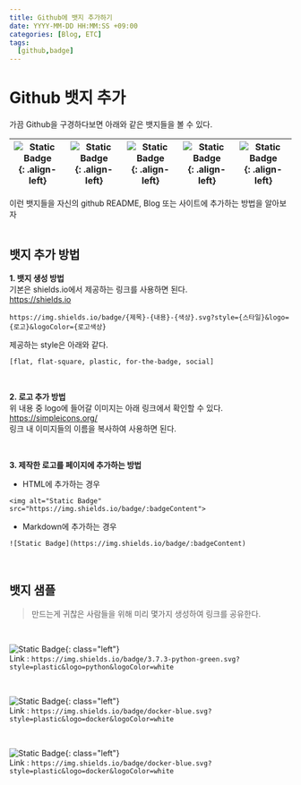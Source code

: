 ```yaml
---
title: Github에 뱃지 추가하기
date: YYYY-MM-DD HH:MM:SS +09:00
categories: [Blog, ETC]
tags:
  [github,badge]
---
```

# Github 뱃지 추가
가끔 Github을 구경하다보면 아래와 같은 뱃지들을 볼 수 있다.<br>

|![Static Badge](https://img.shields.io/badge/Docker-007396.svg?style=plastic&logo=docker&logoColor=white){: .align-left} |![Static Badge](https://img.shields.io/badge/3.10-python-green.svg?style=plastic&logo=python&logoColor=white){: .align-left}|![Static Badge](https://img.shields.io/badge/K8S-blue.svg?style=plastic&logo=kubernetes&logoColor=white){: .align-left}|![Static Badge](https://img.shields.io/badge/Twitter-Hi-white.svg?style=social&logo=x&logoColor=black){: .align-left}|![Static Badge](https://img.shields.io/badge/Github-black.svg?style=flat&logo=github&logoColor=white){: .align-left}|
|---|---|---|---|---|

이런 뱃지들을 자신의 github README, Blog 또는 사이트에 추가하는 방법을 알아보자
<br><br>

## 뱃지 추가 방법
**1. 뱃지 생성 방법**<br>
기본은 shields.io에서 제공하는 링크를 사용하면 된다.<br>
https://shields.io

```
https://img.shields.io/badge/{제목}-{내용}-{색상}.svg?style={스타일}&logo={로고}&logoColor={로고색상}
```


제공하는 style은 아래와 같다.<br>
```
[flat, flat-square, plastic, for-the-badge, social]
```

<br>

**2. 로고 추가 방법**<br>
위 내용 중 logo에 들어갈 이미지는 아래 링크에서 확인할 수 있다.<br>
https://simpleicons.org/ <br>
링크 내 이미지들의 이름을 복사하여 사용하면 된다.

<br>

**3. 제작한 로고를 페이지에 추가하는 방법**<br>
- HTML에 추가하는 경우<br>
```
<img alt="Static Badge" src="https://img.shields.io/badge/:badgeContent">
```

- Markdown에 추가하는 경우<br>
```
![Static Badge](https://img.shields.io/badge/:badgeContent)
```

<br>

## 뱃지 샘플
>만드는게 귀찮은 사람들을 위해 미리 몇가지 생성하여 링크를 공유한다.


<br>

![Static Badge](https://img.shields.io/badge/3.10-python-green.svg?style=plastic&logo=python&logoColor=white){: class="left"}<br>
Link : `https://img.shields.io/badge/3.7.3-python-green.svg?style=plastic&logo=python&logoColor=white`

<br>

![Static Badge](https://img.shields.io/badge/docker-blue.svg?style=plastic&logo=docker&logoColor=white){: class="left"}<br>
Link :  `https://img.shields.io/badge/docker-blue.svg?style=plastic&logo=docker&logoColor=white`

<br>

![Static Badge](https://img.shields.io/badge/ChatGPT-74AA9C.svg?style=plastic&logo=openai&logoColor=white){: class="left"}<br>
Link :  `https://img.shields.io/badge/docker-blue.svg?style=plastic&logo=docker&logoColor=white`

